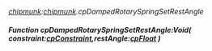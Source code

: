 _[chipmunk](../../modules/chipmunk/chipmunk-module.md):[chipmunk](../../modules/chipmunk/chipmunk-module.md).cpDampedRotarySpringSetRestAngle_
##### Function cpDampedRotarySpringSetRestAngle:Void( constraint:[cpConstraint](../../modules/chipmunk/chipmunk-cpconstraint.md),restAngle:[cpFloat](../../modules/chipmunk/chipmunk-cpfloat.md) )
